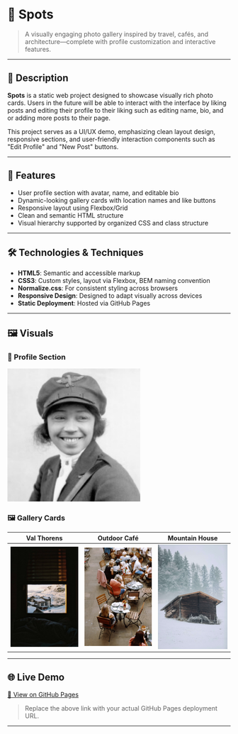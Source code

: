 # 📍 Spots

> A visually engaging photo gallery inspired by travel, cafés, and architecture—complete with profile customization and interactive features.

---

## 📝 Description

**Spots** is a static web project designed to showcase visually rich photo cards. Users in the future will be able to interact with the interface by liking posts and editing their profile to their liking such as editing name, bio, and or adding more posts to their page.

This project serves as a UI/UX demo, emphasizing clean layout design, responsive sections, and user-friendly interaction components such as "Edit Profile" and "New Post" buttons.

---

## 🚀 Features

- User profile section with avatar, name, and editable bio
- Dynamic-looking gallery cards with location names and like buttons
- Responsive layout using Flexbox/Grid
- Clean and semantic HTML structure
- Visual hierarchy supported by organized CSS and class structure

---

## 🛠️ Technologies & Techniques

- **HTML5**: Semantic and accessible markup
- **CSS3**: Custom styles, layout via Flexbox, BEM naming convention
- **Normalize.css**: For consistent styling across browsers
- **Responsive Design**: Designed to adapt visually across devices
- **Static Deployment**: Hosted via GitHub Pages

---

## 🖼️ Visuals

### 👤 Profile Section  
<img src="./images/avatar.jpg" alt="User profile" width="300" />

### 🖼️ Gallery Cards
| Val Thorens | Outdoor Café | Mountain House |
|-------------|--------------|----------------|
| <img src="./images/1-photo-by-moritz-feldmann-from-pexels.jpg" width="250"/> | <img src="./images/3-photo-by-tubanur-dogan-from-pexels.jpg" width="250"/> | <img src="./images/6-photo-by-moritz-feldmann-from-pexels.jpg" width="250"/> |

---

## 🌐 Live Demo

[🔗 View on GitHub Pages](https://your-username.github.io/your-repo-name)

> Replace the above link with your actual GitHub Pages deployment URL.

---


